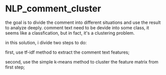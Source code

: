 # NLP_comment_cluster
the goal is to divide the comment into different situations and use the result to analyze deeply.
comment text need to be devide into some class, it seems like a classfication, but in fact, it's a clustering problem.

in this solution, i divide two steps to do:

first, use tf-idf method to extract the comment text features;

second, use the simple k-means method to cluster the feature matrix from first step;
